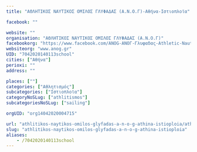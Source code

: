 ```yaml
---
title: "ΑΘΛΗΤΙΚΟΣ ΝΑΥΤΙΚΟΣ ΟΜΙΛΟΣ ΓΛΥΦΑΔΑΣ (Α.Ν.Ο.Γ)-Αθήνα-Ιστιοπλοϊα"

facebook: ""

website: ""
organisation: "ΑΘΛΗΤΙΚΟΣ ΝΑΥΤΙΚΟΣ ΟΜΙΛΟΣ ΓΛΥΦΑΔΑΣ (Α.Ν.Ο.Γ)"
facebookorg: "https://www.facebook.com/ANOG-ΑΝΟΓ-Γλυφαδας-Athletic-Nautical-Club-of-Glyfada-173774369415867/"
websiteorg: "www.anog.gr"
UID: "7042020140113school"
cities: ["Αθήνα"]
perioxi: ""
address: ""

places: [""]
categories: ["Αθλητισμός"]
subcategories: ["Ιστιοπλοϊα"]
categoryNoSLug: ["athlitismos"]
subcategoriesNoSLug: ["sailing"]

orgUID: "org14042020004715"

url: "athlitikos-naytikos-omilos-glyfadas-a-n-o-g-athina-istioploia/athina"
slug: "athlitikos-naytikos-omilos-glyfadas-a-n-o-g-athina-istioploia"
aliases:
    - /7042020140113school
---
```






